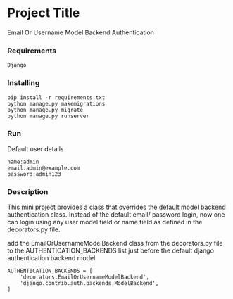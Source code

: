 # Project Title

Email Or Username Model Backend Authentication

### Requirements

```
Django
```

### Installing

```
pip install -r requirements.txt
python manage.py makemigrations
python manage.py migrate
python manage.py runserver
```

### Run

Default user details
```
name:admin
email:admin@example.com
password:admin123
```

### Description

This mini project provides a class that overrides the default model backend authentication class. Instead of the default 
email/ password login, now one can login using any user model field or name field as defined in the decorators.py file.

add the EmailOrUsernameModelBackend class from the decorators.py file to the AUTHENTICATION_BACKENDS list just before the default django authentication backend model

```
AUTHENTICATION_BACKENDS = [
    'decorators.EmailOrUsernameModelBackend',
    'django.contrib.auth.backends.ModelBackend',
]
```



